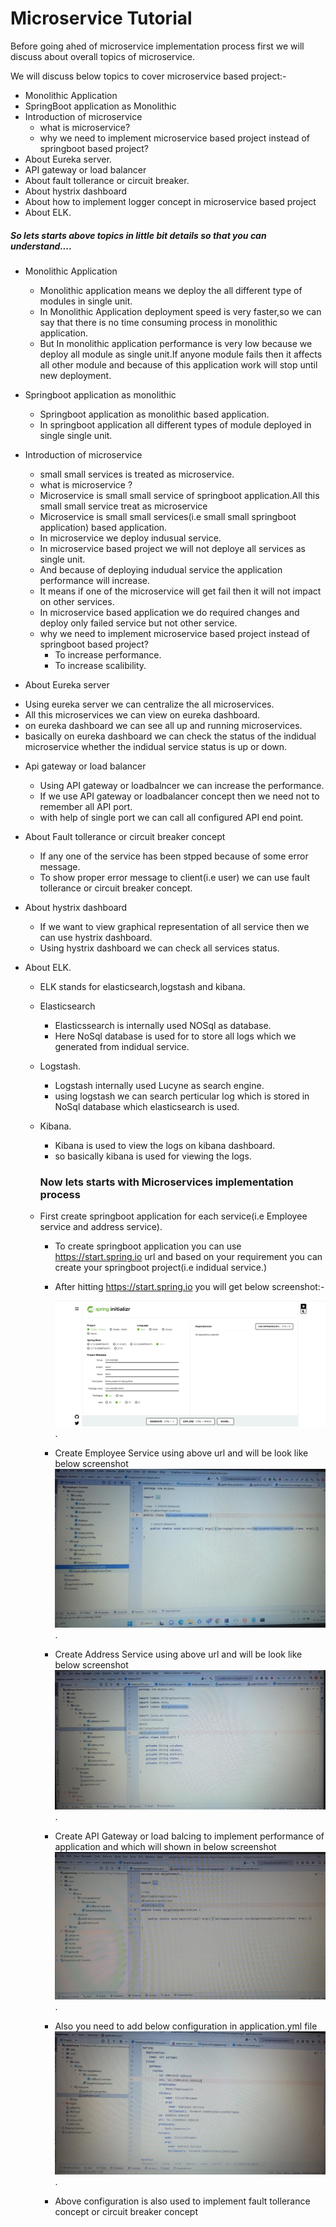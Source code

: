 # Microservice Tutorial


Before going ahed of microservice implementation process first we will discuss about overall topics of microservice.


We will discuss below topics to cover microservice based project:-
+ Monolithic Application
+ SpringBoot application as Monolithic
+ Introduction of microservice
  * what is microservice?
  * why we need to implement microservice based project instead of springboot based project?
+ About Eureka server. 
+ API gateway or load balancer
+ About fault tollerance or circuit breaker.
+ About hystrix dashboard
+ About how to implement logger concept in microservice based project
+ About ELK.

##### So lets starts above topics in little bit details so that you can understand....
 + Monolithic Application
   * Monolithic application means we deploy the all different type of modules in single unit.
   * In Monolithic Application deployment speed is very faster,so we can say that there is no time consuming process in monolithic application.
   * But In monolithic application performance is very low because we deploy all module as single unit.If anyone module fails then it affects all other module and because of this application work will stop until new deployment.
   
 + Springboot application as monolithic
    * Springboot application as monolithic based application.
    * In springboot application all different types of module deployed in single single unit.


 + Introduction of microservice
   * small small services is treated as microservice.
    - what is microservice ?
     * Microservice is small small service of springboot application.All this small small service treat as microservice
     * Microservice is small small services(i.e small small springboot application) based application.
     * In microservice we deploy indusual service.
     * In microservice based project we will not deploye all services as single unit.
     * And because of deploying indudual service the application performance will increase.
     * It means if one of the microservice will get fail then it will not impact on other services.
     * In microservice based application we do required changes and deploy only failed service but not other service.

   - why we need to implement microservice based project instead of springboot based project?
     * To increase performance.
     * To increase scalibility.
     
 + About Eureka server
  * Using eureka server we can centralize the all microservices.
  * All this microservices we can view on eureka dashboard.
  * on eureka dashboard we can see all up and running microservices.
  * basically on eureka dashboard we can check the status of the indidual microservice whether the indidual service status is up or down.

   
 + Api gateway or load balancer
   * Using API gateway or loadbalncer we can increase the performance.
   * If we use API gateway or loadbalancer concept then we need not to remember all API port.
   * with help of single port we can call all configured API end point.

 + About Fault tollerance or circuit breaker concept
   * If any one of the service has been stpped because of some error message.
   * To show proper error message to client(i.e user) we can use fault tollerance or circuit breaker concept.

  + About hystrix dashboard
    * If we want to view graphical representation of all service then we can use hystrix dashboard.
    * Using hystrix dashboard we can check all services status.

 +  About ELK.
    * ELK stands for elasticsearch,logstash and kibana.
    - Elasticsearch
       * Elasticssearch is internally used NOSql as database.
       * Here NoSql database is used for to store all logs which we generated from indidual service.

    - Logstash.
      * Logstash internally used Lucyne as search engine.
      * using logstash we can search perticular log which is stored in NoSql database which elasticsearch is used.

    - Kibana.
      * Kibana is used to view the logs on kibana dashboard.
      * so basically kibana is used for viewing the logs.


      ### Now lets starts with  Microservices implementation process

    - First create springboot application for each service(i.e Employee service and address service).
      * To create springboot application you can use https://start.spring.io url and based on your requirement you can create your springboot project(i.e indidual service.)
      * After hitting https://start.spring.io you will get below screenshot:-

        ![SpringInitializerImage](https://github.com/DadasoBanagar/microservicebasedproject/blob/development/SpringInitializerImage.jpeg).
      * Create Employee Service using above url and will be look like below screenshot
          ![Employee_Service](https://github.com/DadasoBanagar/microservicebasedproject/blob/development/Employee_Service.jpeg).
      *  Create Address Service using above url and will be look like below screenshot
         ![Address_Service](https://github.com/DadasoBanagar/microservicebasedproject/blob/development/Address_Service.jpeg).
      *  Create API Gateway or load balcing to implement performance of application and which will shown in below screenshot
         ![API_Gateway](https://github.com/DadasoBanagar/microservicebasedproject/blob/development/API_Gateway.jpeg).
      * Also you need to add below configuration in application.yml file
        ![API_Gateway_yml_file](https://github.com/DadasoBanagar/microservicebasedproject/blob/development/API_Gateway_yml_file.jpeg).
      * Above configuration is also used to implement fault tollerance concept or circuit breaker concept
